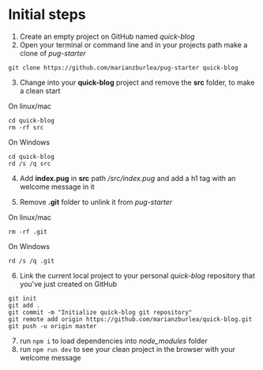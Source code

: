 # Initial steps
1. Create an empty project on GitHub named *quick-blog*
2. Open your terminal or command line and in your projects path make a clone of *pug-starter*
  ```
  git clone https://github.com/marianzburlea/pug-starter quick-blog
  ```
3. Change into your **quick-blog** project and remove the **src** folder, to make a clean start

  On linux/mac
  ```
  cd quick-blog
  rm -rf src
  ```

  On Windows
  ```
  cd quick-blog
  rd /s /q src
  ```

4. Add **index.pug** in **src** path */src/index.pug* and add a h1 tag with an welcome message in it

5. Remove **.git** folder to unlink it from *pug-starter*

  On linux/mac
  ```
  rm -rf .git
  ```

  On Windows
  ```
  rd /s /q .git
  ```

6. Link the current local project to your personal *quick-blog* repository that you've just created on GitHub

  ```
  git init
  git add .
  git commit -m "Initialize quick-blog git repository"
  git remote add origin https://github.com/marianzburlea/quick-blog.git
  git push -u origin master
  ```
7. run `npm i` to load dependencies into *node_modules* folder
8. run `npm run dev` to see your clean project in the browser with your welcome message
